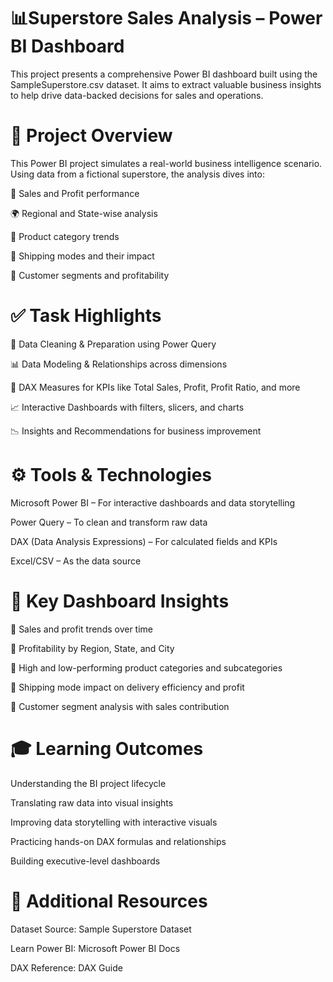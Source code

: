
# 📊Superstore Sales Analysis – Power BI Dashboard
This project presents a comprehensive Power BI dashboard built using the SampleSuperstore.csv dataset. It aims to extract valuable business insights to help drive data-backed decisions for sales and operations.

# 📁 Project Overview
This Power BI project simulates a real-world business intelligence scenario. Using data from a fictional superstore, the analysis dives into:

🧾 Sales and Profit performance

🌍 Regional and State-wise analysis

🛒 Product category trends

🚚 Shipping modes and their impact

🎯 Customer segments and profitability

# ✅ Task Highlights
📌 Data Cleaning & Preparation using Power Query

📊 Data Modeling & Relationships across dimensions

🧮 DAX Measures for KPIs like Total Sales, Profit, Profit Ratio, and more

📈 Interactive Dashboards with filters, slicers, and charts

📉 Insights and Recommendations for business improvement

# ⚙️ Tools & Technologies
Microsoft Power BI – For interactive dashboards and data storytelling

Power Query – To clean and transform raw data

DAX (Data Analysis Expressions) – For calculated fields and KPIs

Excel/CSV – As the data source

# 📌 Key Dashboard Insights
🔹 Sales and profit trends over time

🔹 Profitability by Region, State, and City

🔹 High and low-performing product categories and subcategories

🔹 Shipping mode impact on delivery efficiency and profit

🔹 Customer segment analysis with sales contribution

# 🎓 Learning Outcomes
Understanding the BI project lifecycle

Translating raw data into visual insights

Improving data storytelling with interactive visuals

Practicing hands-on DAX formulas and relationships

Building executive-level dashboards

# 📎 Additional Resources
Dataset Source: Sample Superstore Dataset

Learn Power BI: Microsoft Power BI Docs

DAX Reference: DAX Guide
